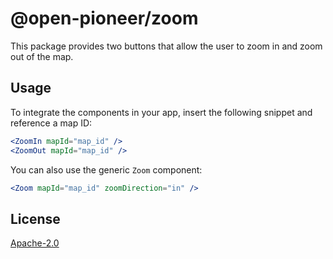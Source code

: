 # @open-pioneer/zoom

This package provides two buttons that allow the user to zoom in and zoom out of the map.

## Usage

To integrate the components in your app, insert the following snippet and reference a map ID:

```jsx
<ZoomIn mapId="map_id" />
<ZoomOut mapId="map_id" />
```

You can also use the generic `Zoom` component:

```jsx
<Zoom mapId="map_id" zoomDirection="in" />
```

## License

[Apache-2.0](https://www.apache.org/licenses/LICENSE-2.0)
